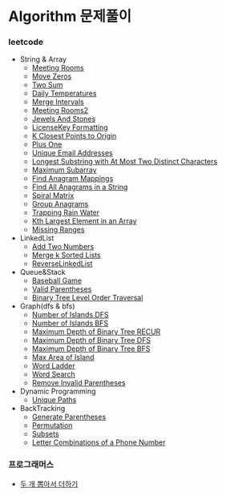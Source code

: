 # Algorithm 문제풀이

### leetcode
- String & Array
    - [Meeting Rooms](https://github.com/hmkim829/Algorithm/blob/master/src/leetcode_inflearn/MeetingRooms.java)
    - [Move Zeros](https://github.com/hmkim829/Algorithm/blob/master/src/leetcode_inflearn/MoveZeros.java)
    - [Two Sum](https://github.com/hmkim829/Algorithm/blob/master/src/leetcode_inflearn/TwoSum.java)
    - [Daily Temperatures](https://github.com/hmkim829/Algorithm/blob/master/src/leetcode_inflearn/DailyTemperatures.java)
    - [Merge Intervals](https://github.com/hmkim829/Algorithm/blob/master/src/leetcode_inflearn/MergeIntervals.java)
    - [Meeting Rooms2](https://github.com/hmkim829/Algorithm/blob/master/src/leetcode_inflearn/MeetingRooms2.java)
    - [Jewels And Stones](https://github.com/hmkim829/Algorithm/blob/master/src/leetcode_inflearn/JewelsAndStones.java)
    - [LicenseKey Formatting](https://github.com/hmkim829/Algorithm/blob/master/src/leetcode_inflearn/LicenseKeyFormatting.java)
    - [K Closest Points to Origin](https://github.com/hmkim829/Algorithm/blob/master/src/leetcode_inflearn/KClosestPoint.java)
    - [Plus One](https://github.com/hmkim829/Algorithm/blob/master/src/leetcode_inflearn/PlusOne.java)
    - [Unique Email Addresses](https://github.com/hmkim829/Algorithm/blob/master/src/leetcode_inflearn/UniqueEmailAddresses.java)
    - [Longest Substring with At Most Two Distinct Characters](https://github.com/hmkim829/Algorithm/blob/master/src/leetcode_inflearn/LongestSubMostTwoDist.java)
    - [Maximum Subarray](https://github.com/hmkim829/Algorithm/blob/master/src/leetcode_inflearn/MaxSubArray.java)
    - [Find Anagram Mappings](https://github.com/hmkim829/Algorithm/blob/master/src/leetcode_inflearn/FindAnagramMapping.java)
    - [Find All Anagrams in a String](https://github.com/hmkim829/Algorithm/blob/master/src/leetcode_inflearn/FindAllAnagrams.java)
    - [Spiral Matrix](https://github.com/hmkim829/Algorithm/blob/master/src/leetcode_inflearn/SpiralMatrix.java)
    - [Group Anagrams](https://github.com/hmkim829/Algorithm/blob/master/src/leetcode_inflearn/GroupAnagrams.java)
    - [Trapping Rain Water](https://github.com/hmkim829/Algorithm/blob/master/src/leetcode_inflearn/TrappingRainWater.java)
    - [Kth Largest Element in an Array](https://github.com/hmkim829/Algorithm/blob/master/src/leetcode_inflearn/KthLargestElement.java)
    - [Missing Ranges]()
- LinkedList
    - [Add Two Numbers](https://github.com/hmkim829/Algorithm/blob/master/src/leetcode_inflearn/AddTwoNumbers.java)
    - [Merge k Sorted Lists](https://github.com/hmkim829/Algorithm/blob/master/src/leetcode_inflearn/MergeKSortedList.java)
    - [ReverseLinkedList]()
- Queue&Stack
    - [Baseball Game](https://github.com/hmkim829/Algorithm/blob/master/src/leetcode_inflearn/BaseballGame.java)
    - [Valid Parentheses](https://github.com/hmkim829/Algorithm/blob/master/src/leetcode_inflearn/ValidParentheses.java)
    - [Binary Tree Level Order Traversal](https://github.com/hmkim829/Algorithm/blob/master/src/leetcode_inflearn/BinaryTreeLevelOrderTraversal.java)
- Graph(dfs & bfs)
    - [Number of Islands DFS](https://github.com/hmkim829/Algorithm/blob/master/src/leetcode_inflearn/NumberOfIsland_dfs.java)
    - [Number of Islands BFS](https://github.com/hmkim829/Algorithm/blob/master/src/leetcode_inflearn/NumberOfIsland_bfs.java)
    - [Maximum Depth of Binary Tree RECUR](https://github.com/hmkim829/Algorithm/blob/master/src/leetcode_inflearn/MaxDepth_recur.java)
    - [Maximum Depth of Binary Tree DFS](https://github.com/hmkim829/Algorithm/blob/master/src/leetcode_inflearn/MaxDepth_dfs.java)
    - [Maximum Depth of Binary Tree BFS](https://github.com/hmkim829/Algorithm/blob/master/src/leetcode_inflearn/MaxDepth_bfs.java)
    - [Max Area of Island](https://github.com/hmkim829/Algorithm/blob/master/src/leetcode_inflearn/MaxAreaOfIslands.java)
    - [Word Ladder](https://github.com/hmkim829/Algorithm/blob/master/src/leetcode_inflearn/WordLadder.java)
    - [Word Search](https://github.com/hmkim829/Algorithm/blob/master/src/leetcode_inflearn/WordSearch.java)
    - [Remove Invalid Parentheses](https://github.com/hmkim829/Algorithm/blob/master/src/leetcode_inflearn/RemoveInvalidParentheses.java)
- Dynamic Programming
    - [Unique Paths](https://github.com/hmkim829/Algorithm/blob/master/src/leetcode_inflearn/UniquePath.java)
- BackTracking
    - [Generate Parentheses](https://github.com/hmkim829/Algorithm/blob/master/src/leetcode_inflearn/GenerateParentheses.java)
    - [Permutation](https://github.com/hmkim829/Algorithm/blob/master/src/leetcode_inflearn/Permutation.java)
    - [Subsets](https://github.com/hmkim829/Algorithm/blob/master/src/leetcode_inflearn/Subsets.java)
    - [Letter Combinations of a Phone Number](https://github.com/hmkim829/Algorithm/blob/master/src/leetcode_inflearn/LetterCombinationPhone.java)
### 프로그래머스
  - [두 개 뽑아서 더하기](https://github.com/hmkim829/Algorithm/blob/master/src/programmers/TwoNumbersPlus.java)